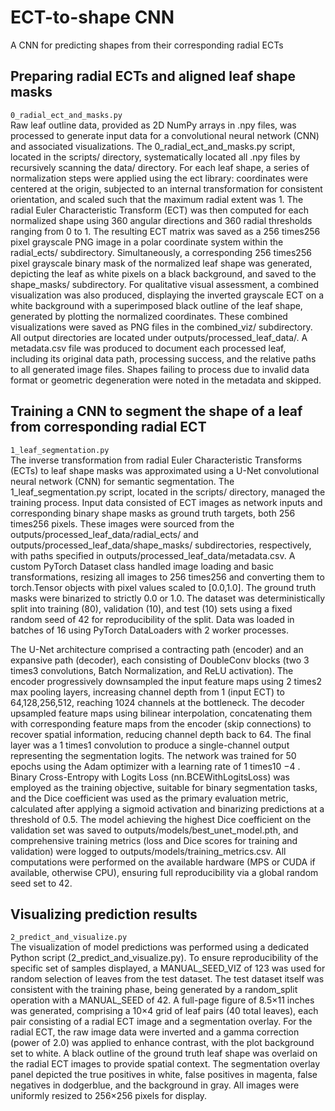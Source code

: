 # ECT-to-shape CNN
A CNN for predicting shapes from their corresponding radial ECTs

## Preparing radial ECTs and aligned leaf shape masks  
`0_radial_ect_and_masks.py`  
Raw leaf outline data, provided as 2D NumPy arrays in .npy files, was processed to generate input data for a convolutional neural network (CNN) and associated visualizations. The 0_radial_ect_and_masks.py script, located in the scripts/ directory, systematically located all .npy files by recursively scanning the data/ directory. For each leaf shape, a series of normalization steps were applied using the ect library: coordinates were centered at the origin, subjected to an internal transformation for consistent orientation, and scaled such that the maximum radial extent was 1. The radial Euler Characteristic Transform (ECT) was then computed for each normalized shape using 360 angular directions and 360 radial thresholds ranging from 0 to 1. The resulting ECT matrix was saved as a 256
times256 pixel grayscale PNG image in a polar coordinate system within the radial_ects/ subdirectory. Simultaneously, a corresponding 256
times256 pixel grayscale binary mask of the normalized leaf shape was generated, depicting the leaf as white pixels on a black background, and saved to the shape_masks/ subdirectory. For qualitative visual assessment, a combined visualization was also produced, displaying the inverted grayscale ECT on a white background with a superimposed black outline of the leaf shape, generated by plotting the normalized coordinates. These combined visualizations were saved as PNG files in the combined_viz/ subdirectory. All output directories are located under outputs/processed_leaf_data/. A metadata.csv file was produced to document each processed leaf, including its original data path, processing success, and the relative paths to all generated image files. Shapes failing to process due to invalid data format or geometric degeneration were noted in the metadata and skipped.

## Training a CNN to segment the shape of a leaf from corresponding radial ECT  
`1_leaf_segmentation.py`  
The inverse transformation from radial Euler Characteristic Transforms (ECTs) to leaf shape masks was approximated using a U-Net convolutional neural network (CNN) for semantic segmentation. The 1_leaf_segmentation.py script, located in the scripts/ directory, managed the training process. Input data consisted of ECT images as network inputs and corresponding binary shape masks as ground truth targets, both 256
times256 pixels. These images were sourced from the outputs/processed_leaf_data/radial_ects/ and outputs/processed_leaf_data/shape_masks/ subdirectories, respectively, with paths specified in outputs/processed_leaf_data/metadata.csv. A custom PyTorch Dataset class handled image loading and basic transformations, resizing all images to 256
times256 and converting them to torch.Tensor objects with pixel values scaled to [0.0,1.0]. The ground truth masks were binarized to strictly 0.0 or 1.0. The dataset was deterministically split into training (80), validation (10), and test (10) sets using a fixed random seed of 42 for reproducibility of the split. Data was loaded in batches of 16 using PyTorch DataLoaders with 2 worker processes.

The U-Net architecture comprised a contracting path (encoder) and an expansive path (decoder), each consisting of DoubleConv blocks (two 3
times3 convolutions, Batch Normalization, and ReLU activation). The encoder progressively downsampled the input feature maps using 2
times2 max pooling layers, increasing channel depth from 1 (input ECT) to 64,128,256,512, reaching 1024 channels at the bottleneck. The decoder upsampled feature maps using bilinear interpolation, concatenating them with corresponding feature maps from the encoder (skip connections) to recover spatial information, reducing channel depth back to 64. The final layer was a 1
times1 convolution to produce a single-channel output representing the segmentation logits. The network was trained for 50 epochs using the Adam optimizer with a learning rate of 1
times10 
−4
 . Binary Cross-Entropy with Logits Loss (nn.BCEWithLogitsLoss) was employed as the training objective, suitable for binary segmentation tasks, and the Dice coefficient was used as the primary evaluation metric, calculated after applying a sigmoid activation and binarizing predictions at a threshold of 0.5. The model achieving the highest Dice coefficient on the validation set was saved to outputs/models/best_unet_model.pth, and comprehensive training metrics (loss and Dice scores for training and validation) were logged to outputs/models/training_metrics.csv. All computations were performed on the available hardware (MPS or CUDA if available, otherwise CPU), ensuring full reproducibility via a global random seed set to 42.

## Visualizing prediction results  
`2_predict_and_visualize.py`  
The visualization of model predictions was performed using a dedicated Python script (2_predict_and_visualize.py). To ensure reproducibility of the specific set of samples displayed, a MANUAL_SEED_VIZ of 123 was used for random selection of leaves from the test dataset. The test dataset itself was consistent with the training phase, being generated by a random_split operation with a MANUAL_SEED of 42. A full-page figure of 8.5×11 inches was generated, comprising a 10×4 grid of leaf pairs (40 total leaves), each pair consisting of a radial ECT image and a segmentation overlay. For the radial ECT, the raw image data were inverted and a gamma correction (power of 2.0) was applied to enhance contrast, with the plot background set to white. A black outline of the ground truth leaf shape was overlaid on the radial ECT images to provide spatial context. The segmentation overlay panel depicted the true positives in white, false positives in magenta, false negatives in dodgerblue, and the background in gray. All images were uniformly resized to 256×256 pixels for display.

